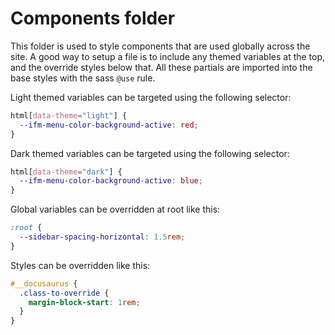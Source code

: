 # Components folder

This folder is used to style components that are used globally across the site. A good way to setup a file is to include any themed variables at the top, and the override styles below that. All these partials are imported into the base styles with the sass `@use` rule.

Light themed variables can be targeted using the following selector:

```css
html[data-theme="light"] {
  --ifm-menu-color-background-active: red;
}
```

Dark themed variables can be targeted using the following selector:

```css
html[data-theme="dark"] {
  --ifm-menu-color-background-active: blue;
}
```

Global variables can be overridden at root like this:

```css
:root {
  --sidebar-spacing-horizontal: 1.5rem;
}
```

Styles can be overridden like this:

```css
#__docusaurus {
  .class-to-override {
    margin-block-start: 1rem;
  }
}
```
